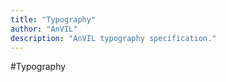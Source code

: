 ```yaml
---
title: "Typography"
author: "AnVIL"
description: "AnVIL typography specification."
---
```


#Typography

<style-guide-typography></style-guide-typography>

